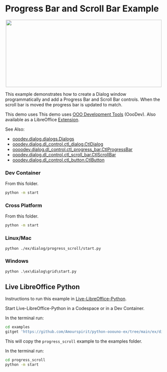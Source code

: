 # Progress Bar and Scroll Bar Example

<p align="center">
<img src="https://user-images.githubusercontent.com/4193389/284088573-c2bdf23e-7e3a-4ec0-9844-8a70c0be8bdd.png" width="501" height="217">
</p>

This example demonstrates how to create a Dialog window programmatically and add a Progress Bar and Scroll Bar controls.
When the scroll bar is moved the progress bar is updated to match.

This demo uses This demo uses [OOO Development Tools] (OooDev).
Also available as a LibreOffice [Extension](https://extensions.libreoffice.org/en/extensions/show/41700).

See Also:

- [ooodev.dialog.dialogs.Dialogs](https://python-ooo-dev-tools.readthedocs.io/en/latest/src/dialog/dialogs.html)
- [ooodev.dialog.dl_control.ctl_dialog.CtlDialog](https://python-ooo-dev-tools.readthedocs.io/en/latest/src/dialog/dl_control/ctl_dialog.html)
- [oooodev.dialog.dl_control.ctl_progress_bar.CtlProgressBar](https://python-ooo-dev-tools.readthedocs.io/en/latest/src/dialog/dl_control/ctl_progress_bar.html)
- [ooodev.dialog.dl_control.ctl_scroll_bar.CtlScrollBar](https://python-ooo-dev-tools.readthedocs.io/en/latest/src/dialog/dl_control/ctl_scroll_bar.html)
- [ooodev.dialog.dl_control.ctl_button.CtlButton](https://python-ooo-dev-tools.readthedocs.io/en/latest/src/dialog/dl_control/ctl_button.html)

### Dev Container

From this folder.

```sh
python -m start
```

### Cross Platform

From this folder.

```sh
python -m start
```

### Linux/Mac

```sh
python ./ex/dialog/progress_scroll/start.py
```

### Windows

```ps
python .\ex\dialog\grid\start.py
```

## Live LibreOffice Python

Instructions to run this example in [Live-LibreOffice-Python](https://github.com/Amourspirit/live-libreoffice-python).

Start Live-LibreOffice-Python in a Codespace or in a Dev Container.

In the terminal run:

```bash
cd examples
gitget 'https://github.com/Amourspirit/python-ooouno-ex/tree/main/ex/dialog/progress_scroll'
```

This will copy the `progress_scroll` example to the examples folder.

In the terminal run:

```bash
cd progress_scroll
python -m start
```

[OOO Development Tools]: https://python-ooo-dev-tools.readthedocs.io/en/latest/
